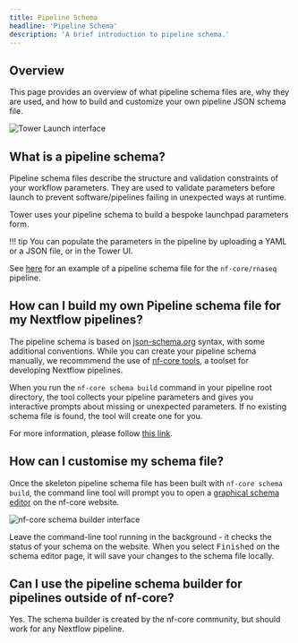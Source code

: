 ```yaml
---
title: Pipeline Schema
headline: 'Pipeline Schema'
description: 'A brief introduction to pipeline schema.'
---
```


## Overview

This page provides an overview of what pipeline schema files are, why they are used, and how to build and customize your own pipeline JSON schema file.

![Tower Launch interface](_images/pipeline_schema_form.png)


## What is a pipeline schema?

Pipeline schema files describe the structure and validation constraints of your workflow parameters. They are used to validate parameters before launch to prevent software/pipelines failing in unexpected ways at runtime.

Tower uses your pipeline schema to build a bespoke launchpad parameters form.

!!! tip
    You can populate the parameters in the pipeline by uploading a YAML or a JSON file, or in the Tower UI.

See [here](https://github.com/nf-core/rnaseq/blob/e049f51f0214b2aef7624b9dd496a404a7c34d14/nextflow_schema.json) for an example of a pipeline schema file for the `nf-core/rnaseq` pipeline. 

## How can I build my own Pipeline schema file for my Nextflow pipelines?

The pipeline schema is based on [json-schema.org](https://json-schema.org/) syntax, with some additional conventions. While you can create your pipeline schema manually, we recommmend the use of [nf-core tools](https://nf-co.re/tools), a toolset for developing Nextflow pipelines.

When you run the `nf-core schema build` command in your pipeline root directory, the tool collects your pipeline parameters and gives you interactive prompts about missing or unexpected parameters. If no existing schema file is found, the tool will create one for you.

For more information, please follow [this link](https://nf-co.re/tools/#build-a-pipeline-schema).


## How can I customise my schema file?

Once the skeleton pipeline schema file has been built with `nf-core schema build`, the command line tool will prompt you to open a [graphical schema editor](https://nf-co.re/pipeline_schema_builder) on the nf-core website.

![nf-core schema builder interface](./_images/pipeline_schema_overview.png)

Leave the command-line tool running in the background - it checks the status of your schema on the website. When you select <kbd>Finished</kbd> on the schema editor page, it will save your changes to the schema file locally.


## Can I use the pipeline schema builder for pipelines outside of nf-core?

Yes. The schema builder is created by the nf-core community, but should work for any Nextflow pipeline.
